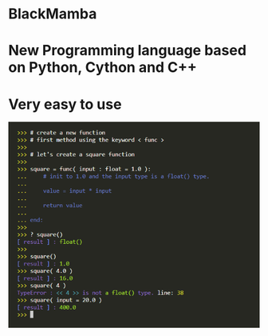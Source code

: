 # BlackMamba
# New Programming language based on Python, Cython and C++
# Very easy to use 

![ScreenShot](/images/create_function1.png)


